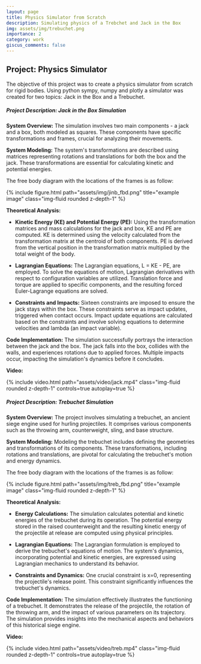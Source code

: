 ```yaml
---
layout: page
title: Physics Simulator from Scratch
description: Simulating physics of a Trebchet and Jack in the Box
img: assets/img/trebuchet.png
importance: 2
category: work
giscus_comments: false
---
```


## Project: Physics Simulator

The objective of this project was to create a physics simulator from scratch for rigid bodies. Using python sympy, numpy and plotly a simulator was created for two topics: Jack in the Box and a Trebuchet. 


##### **Project Description: Jack in the Box Simulation**

**System Overview:**
The simulation involves two main components - a jack and a box, both modeled as squares. These components have specific transformations and frames, crucial for analyzing their movements.

**System Modeling:**
The system's transformations are described using matrices representing rotations and translations for both the box and the jack. These transformations are essential for calculating kinetic and potential energies.

The free body diagram with the locations of the frames is as follow:

<div class="row">
    <div class="col-sm mt-3 mt-md-0">
        {% include figure.html path="assets/img/jinb_fbd.png" title="example image" class="img-fluid rounded z-depth-1" %}
    </div>
</div>

**Theoretical Analysis:**
- **Kinetic Energy (KE) and Potential Energy (PE):**
  Using the transformation matrices and mass calculations for the jack and box, KE and PE are computed. KE is determined using the velocity calculated from the transformation matrix at the centroid of both components. PE is derived from the vertical position in the transformation matrix multiplied by the total weight of the body.
  
- **Lagrangian Equations:**
  The Lagrangian equations, L = KE - PE, are employed. To solve the equations of motion, Lagrangian derivatives with respect to configuration variables are utilized. Translation force and torque are applied to specific components, and the resulting forced Euler-Lagrange equations are solved.

- **Constraints and Impacts:**
  Sixteen constraints are imposed to ensure the jack stays within the box. These constraints serve as impact updates, triggered when contact occurs. Impact update equations are calculated based on the constraints and involve solving equations to determine velocities and lambda (an impact variable).

**Code Implementation:**
The simulation successfully portrays the interaction between the jack and the box. The jack falls into the box, collides with the walls, and experiences rotations due to applied forces. Multiple impacts occur, impacting the simulation's dynamics before it concludes.

**Video:**
<div class="row">
    <div class="col-sm mt-3 mt-md-0">
        {% include video.html path="assets/video/jack.mp4" class="img-fluid rounded z-depth-1" controls=true autoplay=true %}
    </div>
</div>

##### **Project Description: Trebuchet Simulation**

**System Overview:**
The project involves simulating a trebuchet, an ancient siege engine used for hurling projectiles. It comprises various components such as the throwing arm, counterweight, sling, and base structure.

**System Modeling:**
Modeling the trebuchet includes defining the geometries and transformations of its components. These transformations, including rotations and translations, are pivotal for calculating the trebuchet's motion and energy dynamics. 

The free body diagram with the locations of the frames is as follow:

<div class="row">
    <div class="col-sm mt-3 mt-md-0">
        {% include figure.html path="assets/img/treb_fbd.png" title="example image" class="img-fluid rounded z-depth-1" %}
    </div>
</div>

**Theoretical Analysis:**
- **Energy Calculations:**
  The simulation calculates potential and kinetic energies of the trebuchet during its operation. The potential energy stored in the raised counterweight and the resulting kinetic energy of the projectile at release are computed using physical principles.

- **Lagrangian Equations:**
  The Lagrangian formulation is employed to derive the trebuchet's equations of motion. The system's dynamics, incorporating potential and kinetic energies, are expressed using Lagrangian mechanics to understand its behavior.

- **Constraints and Dynamics:**
  One crucial constraint is x=0, representing the projectile's release point. This constraint significantly influences the trebuchet's dynamics.

**Code Implementation:**
The simulation effectively illustrates the functioning of a trebuchet. It demonstrates the release of the projectile, the rotation of the throwing arm, and the impact of various parameters on its trajectory. The simulation provides insights into the mechanical aspects and behaviors of this historical siege engine.

**Video:**
<div class="row">
    <div class="col-sm mt-3 mt-md-0">
        {% include video.html path="assets/video/treb.mp4" class="img-fluid rounded z-depth-1" controls=true autoplay=true %}
    </div>
</div>
